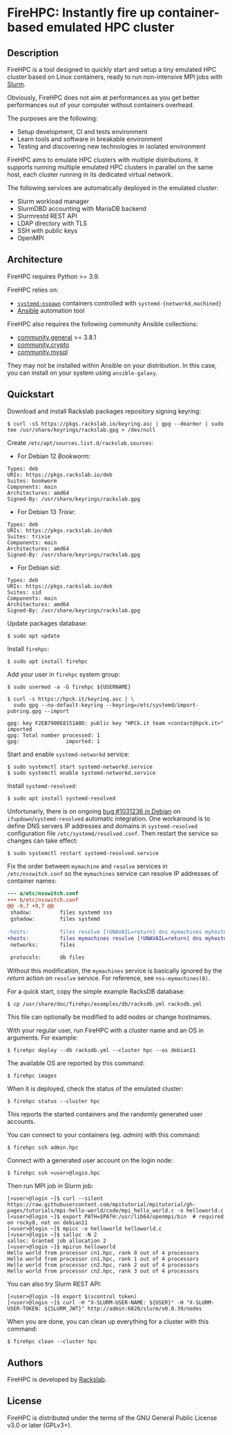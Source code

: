 # FireHPC: Instantly fire up container-based emulated HPC cluster

## Description

FireHPC is a tool designed to quickly start and setup a tiny emulated HPC
cluster based on Linux containers, ready to run non-intensive MPI jobs with
[Slurm](https://slurm.schedmd.com/overview.html).

Obviously, FireHPC does not aim at performances as you get better performances
out of your computer without containers overhead.

The purposes are the following:

- Setup development, CI and tests environment
- Learn tools and software in breakable environment
- Testing and discovering new technologies in isolated environment

FireHPC aims to emulate HPC clusters with multiple distributions. It supports
running multiple emulated HPC clusters in parallel on the same host, each
cluster running in its dedicated virtual network.

The following services are automatically deployed in the emulated cluster:

- Slurm workload manager
- SlurmDBD accounting with MariaDB backend
- Slurmrestd REST API
- LDAP directory with TLS
- SSH with public keys
- OpenMPI

## Architecture

FireHPC requires Python >= 3.9.

FireHPC relies on:

- [`systemd-nspawn`](https://www.freedesktop.org/software/systemd/man/systemd-nspawn.html) containers controlled with `systemd-{networkd,machined}`
- [Ansible](https://docs.ansible.com/ansible/latest/index.html) automation tool

FireHPC also requires the following community Ansible collections:

- [community.general](https://docs.ansible.com/ansible/latest/collections/community/general/index.html) >= 3.8.1
- [community.crypto](https://docs.ansible.com/ansible/latest/collections/community/crypto/index.html)
- [community.mysql](https://docs.ansible.com/ansible/latest/collections/community/mysql/index.html)

They may not be installed within Ansible on your distribution. In this case,
you can install on your system using `ansible-galaxy`.

## Quickstart

Download and install Rackslab packages repository signing keyring:

```
$ curl -sS https://pkgs.rackslab.io/keyring.asc | gpg --dearmor | sudo tee /usr/share/keyrings/rackslab.gpg > /dev/null
```

Create `/etc/apt/sources.list.d/rackslab.sources`:

* For Debian 12 _Bookworm_:

```
Types: deb
URIs: https://pkgs.rackslab.io/deb
Suites: bookworm
Components: main
Architectures: amd64
Signed-By: /usr/share/keyrings/rackslab.gpg
```

* For Debian 13 _Trixie_:

```
Types: deb
URIs: https://pkgs.rackslab.io/deb
Suites: trixie
Components: main
Architectures: amd64
Signed-By: /usr/share/keyrings/rackslab.gpg
```

* For Debian _sid_:

```
Types: deb
URIs: https://pkgs.rackslab.io/deb
Suites: sid
Components: main
Architectures: amd64
Signed-By: /usr/share/keyrings/rackslab.gpg
```

Update packages database:

```
$ sudo apt update
```

Install `firehpc`:

```
$ sudo apt install firehpc
```

Add your user in `firehpc` system group:

```
$ sudo usermod -a -G firehpc ${USERNAME}
```

```
$ curl -s https://hpck.it/keyring.asc | \
  sudo gpg --no-default-keyring --keyring=/etc/systemd/import-pubring.gpg --import
```

```
gpg: key F2EB7900E8151A0D: public key "HPCk.it team <contact@hpck.it>" imported
gpg: Total number processed: 1
gpg:               imported: 1
```

Start and enable `systemd-networkd` service:

```
$ sudo systemctl start systemd-networkd.service
$ sudo systemctl enable systemd-networkd.service
```

Install `systemd-resolved`:

```
$ sudo apt install systemd-resolved
```

Unfortunarly, there is on ongoing [bug #1031236 in Debian](https://bugs.debian.org/cgi-bin/bugreport.cgi?bug=1031236)
on `ifupdown`/`systemd-resolved` automatic integration. One workaround is to
define DNS servers IP addresses and domains in `systemd-resolved` configuration
file `/etc/systemd/resolved.conf`. Then restart the service so changes can take
effect:

```
$ sudo systemctl restart systemd-resolved.service
```

Fix the order between `mymachine` and `resolve` services in `/etc/nsswitch.conf`
so the `mymachines` service can resolve IP addresses of container names:

```diff
--- a/etc/nsswitch.conf
+++ b/etc/nsswitch.conf
@@ -9,7 +9,7 @@
 shadow:         files systemd sss
 gshadow:        files systemd
 
-hosts:          files resolve [!UNAVAIL=return] dns mymachines myhostname
+hosts:          files mymachines resolve [!UNAVAIL=return] dns myhostname
 networks:       files
 
 protocols:      db files
```

Without this modification, the `mymachines` service is basically ignored by the
_return_ action on `resolve` service. For reference, see `nss-mymachines(8)`.

For a quick start, copy the simple example RacksDB database:

```
$ cp /usr/share/doc/firehpc/examples/db/racksdb.yml racksdb.yml
```

This file can optionally be modified to add nodes or change hostnames.

With your regular user, run FireHPC with a cluster name and an OS in arguments.
For example:

```
$ firehpc deploy --db racksdb.yml --cluster hpc --os debian11
```

The available OS are reported by this command:

```
$ firehpc images
```

When it is deployed, check the status of the emulated cluster:

```
$ firehpc status --cluster hpc
```

This reports the started containers and the randomly generated user accounts.

You can connect to your containers (eg. _admin_) with this command:

```
$ firehpc ssh admin.hpc
```

Connect with a generated user account on the login node:

```
$ firehpc ssh <user>@login.hpc
```

Then run MPI job in Slurm job:

```
[<user>@login ~]$ curl --silent https://raw.githubusercontent.com/mpitutorial/mpitutorial/gh-pages/tutorials/mpi-hello-world/code/mpi_hello_world.c -o helloworld.c
[<user>@login ~]$ export PATH=$PATH:/usr/lib64/openmpi/bin  # required on rocky8, not on debian11
[<user>@login ~]$ mpicc -o helloworld helloworld.c
[<user>@login ~]$ salloc -N 2
salloc: Granted job allocation 2
[<user>@login ~]$ mpirun helloworld
Hello world from processor cn1.hpc, rank 0 out of 4 processors
Hello world from processor cn1.hpc, rank 1 out of 4 processors
Hello world from processor cn2.hpc, rank 2 out of 4 processors
Hello world from processor cn2.hpc, rank 3 out of 4 processors
```

You can also try Slurm REST API:

```
[<user>@login ~]$ export $(scontrol token)
[<user>@login ~]$ curl -H "X-SLURM-USER-NAME: ${USER}" -H "X-SLURM-USER-TOKEN: ${SLURM_JWT}" http://admin:6820/slurm/v0.0.39/nodes
```

When you are done, you can clean up everything for a cluster with this command:

```
$ firehpc clean --cluster hpc
```

## Authors

FireHPC is developed by [Rackslab](https://rackslab.io).

## License

FireHPC is distributed under the terms of the GNU General Public License v3.0 or
later (GPLv3+).
